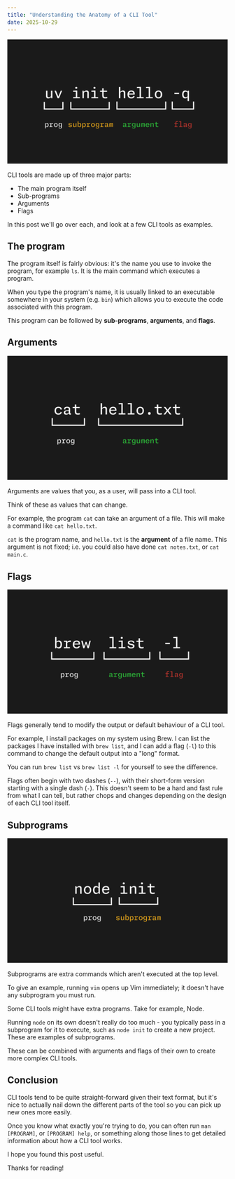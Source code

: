 ```yaml
---
title: "Understanding the Anatomy of a CLI Tool"
date: 2025-10-29
---
```


![](../assets/anatomy-of-cli-tool/cover.png)

CLI tools are made up of three major parts:

- The main program itself
- Sub-programs
- Arguments
- Flags

In this post we'll go over each, and look at a few CLI tools as examples.

## The program

The program itself is fairly obvious: it's the name you use to invoke the program, for example `ls`. It is the main command which executes a program.

When you type the program's name, it is usually linked to an executable somewhere in your system (e.g. `bin`) which allows you to execute the code associated with this program.

This program can be followed by **sub-programs**, **arguments**, and **flags**.

## Arguments

![](../assets/anatomy-of-cli-tool/argument.png)

Arguments are values that you, as a user, will pass into a CLI tool.

Think of these as values that can change.

For example, the program `cat` can take an argument of a file. This will make a command like `cat hello.txt`.

`cat` is the program name, and `hello.txt` is the **argument** of a file name. This argument is not fixed; i.e. you could also have done `cat notes.txt`, or `cat main.c`.

## Flags

![](../assets/anatomy-of-cli-tool/flag.png)

Flags generally tend to modify the output or default behaviour of a CLI tool.

For example, I install packages on my system using Brew. I can list the packages I have installed with `brew list`, and I can add a flag (`-l`) to this command to change the default output into a "long" format.

You can run `brew list` vs `brew list -l` for yourself to see the difference.

Flags often begin with two dashes (`--`), with their short-form version starting with a single dash (`-`). This doesn't seem to be a hard and fast rule from what I can tell, but rather chops and changes depending on the design of each CLI tool itself.

## Subprograms

![](../assets/anatomy-of-cli-tool/subprogram.png)

Subprograms are extra commands which aren't executed at the top level.

To give an example, running `vim` opens up Vim immediately; it doesn't have any subprogram you must run.

Some CLI tools might have extra programs. Take for example, Node.

Running `node` on its own doesn't really do too much - you typically pass in a subprogram for it to execute, such as `node init` to create a new project. These are examples of subprograms.

These can be combined with arguments and flags of their own to create more complex CLI tools.


## Conclusion

CLI tools tend to be quite straight-forward given their text format, but it's nice to actually nail down the different parts of the tool so you can pick up new ones more easily.

Once you know what exactly you're trying to do, you can often run `man [PROGRAM]`, or `[PROGRAM] help`, or something along those lines to get detailed information about how a CLI tool works.

I hope you found this post useful.

Thanks for reading!
